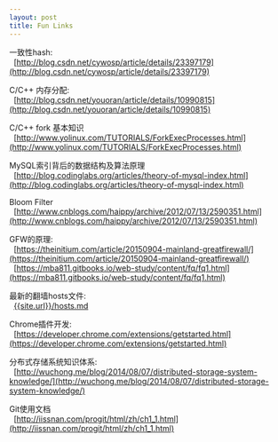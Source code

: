 ```yaml
---
layout: post
title: Fun Links
---
```



一致性hash:<br>
&nbsp;&nbsp;[http://blog.csdn.net/cywosp/article/details/23397179](http://blog.csdn.net/cywosp/article/details/23397179)
<br>

C/C++ 内存分配:<br>
&nbsp;&nbsp;[http://blog.csdn.net/youoran/article/details/10990815](http://blog.csdn.net/youoran/article/details/10990815)
<br>

C/C++ fork 基本知识<br>
&nbsp;&nbsp;[http://www.yolinux.com/TUTORIALS/ForkExecProcesses.html](http://www.yolinux.com/TUTORIALS/ForkExecProcesses.html)
<br>

MySQL索引背后的数据结构及算法原理<br>
&nbsp;&nbsp;[http://blog.codinglabs.org/articles/theory-of-mysql-index.html](http://blog.codinglabs.org/articles/theory-of-mysql-index.html)
<br>

Bloom  Filter<br>
&nbsp;&nbsp;[http://www.cnblogs.com/haippy/archive/2012/07/13/2590351.html](http://www.cnblogs.com/haippy/archive/2012/07/13/2590351.html)
<br>

GFW的原理:<br>
&nbsp;&nbsp;[https://theinitium.com/article/20150904-mainland-greatfirewall/](https://theinitium.com/article/20150904-mainland-greatfirewall/)<br>
&nbsp;&nbsp;[https://mba811.gitbooks.io/web-study/content/fq/fq1.html](https://mba811.gitbooks.io/web-study/content/fq/fq1.html)

最新的翻墙hosts文件:<br>
&nbsp;&nbsp;[{{site.url}}/hosts.md]({{site.url}}/hosts.md)
<br>

Chrome插件开发:<br>
&nbsp;&nbsp;[https://developer.chrome.com/extensions/getstarted.html](https://developer.chrome.com/extensions/getstarted.html)
<br>

分布式存储系统知识体系:<br>
&nbsp;&nbsp;[http://wuchong.me/blog/2014/08/07/distributed-storage-system-knowledge/](http://wuchong.me/blog/2014/08/07/distributed-storage-system-knowledge/)
<br>

Git使用文档<br>
&nbsp;&nbsp;[http://iissnan.com/progit/html/zh/ch1_1.html](http://iissnan.com/progit/html/zh/ch1_1.html)